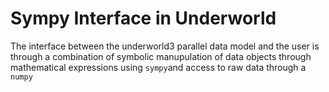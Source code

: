 # Sympy Interface in Underworld

The interface between the underworld3 parallel data model and the user is through a combination of symbolic manupulation of data objects through mathematical expressions using `sympy`and access to raw data through a `numpy` 